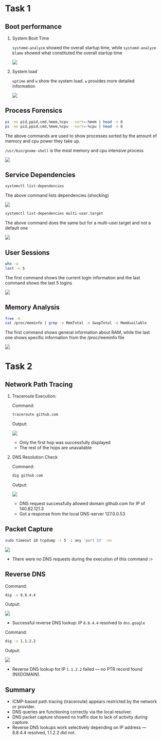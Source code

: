# Task 1

## Boot performance

1. System Boot Time

    `systemd-analyze` showed the overall startup time, while `systemd-analyze blame` showed what constituted the overall startup time

    ![](./sub4_imgs/image.png)

2. System load

    `uptime` and `w` show the system load. `w` provides more detailed information

    ![](./sub4_imgs/image-1.png)

## Process Forensics

```bash
ps -eo pid,ppid,cmd,%mem,%cpu --sort=-%mem | head -n 6
ps -eo pid,ppid,cmd,%mem,%cpu --sort=-%cpu | head -n 6
```

The above commands are used to show processes sorted by the amount of memory and cpu power they take up. 

`/usr/bin/gnome-shell` is the most memory and cpu intensive process

![](./sub4_imgs/image-2.png)

## Service Dependencies

```bash
systemctl list-dependencies
```

The above command lists dependencies (shocking)

![](./sub4_imgs/image-3.png)

```bash
systemctl list-dependencies multi-user.target
```

The above command does the same but for a multi-user.target and not a default one

![](./sub4_imgs/image-4.png)

## User Sessions

```bash
who -a
last -n 5
```

The first command shows the current login information and the last command shows the last 5 logins

![](./sub4_imgs/image-5.png)

## Memory Analysis

```bash
free -h
cat /proc/meminfo | grep -e MemTotal -e SwapTotal -e MemAvailable
```

The first command shows general information about RAM, while the last one shows specific information from the /proc/meminfo file

![](./sub4_imgs/image-6.png)

# Task 2

## Network Path Tracing

1. Traceroute Execution:
    
    Command:
    ```bash
    traceroute github.com
    ```

    Output:

    ![](./sub4_imgs/image-7.png)

    - Only the first hop was successfully displayed
    - The rest of the hops are unavailable

2. DNS Resolution Check

    Command:

    ```bash
    dig github.com
    ```

    Output:

    ![](./sub4_imgs/image-8.png)

    - DNS request successfully allowed domain github.com for IP of 140.82.121.3
    - Got a response from the local DNS-server 127.0.0.53

## Packet Capture

```bash
sudo timeout 10 tcpdump -c 5 -i any 'port 53' -nn
```

![](./sub4_imgs/image-9.png)

- There were no DNS requests during the execution of this command :>

## Reverse DNS

Command:

```bash
dig -x 8.8.4.4
```

Output:

![](./sub4_imgs/image-10.png)

- Successful reverse DNS lookup: IP `8.8.4.4` resolved to `dns.google`

Command:

```bash
dig -x 1.1.2.2
```

Output:

![](./sub4_imgs/image-11.png)

- Reverse DNS lookup for IP `1.1.2.2` failed — no PTR record found (NXDOMAIN).

## Summary

- ICMP-based path tracing (traceroute) appears restricted by the network or provider.
- DNS queries are functioning correctly via the local resolver.
- DNS packet capture showed no traffic due to lack of activity during capture.
- Reverse DNS lookups work selectively depending on IP address — 8.8.4.4 resolved, 1.1.2.2 did not.
